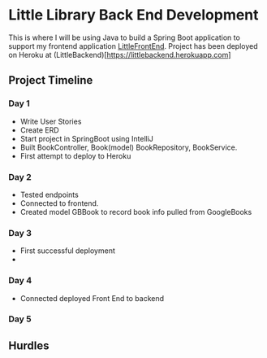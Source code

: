 # Little Library Back End Development

This is where I will be using Java to build a Spring Boot application to support my frontend
application [LittleFrontEnd](https://github.com/SethThomaspowered/littlefrontend). 
Project has been deployed on Heroku at (LittleBackend)[https://littlebackend.herokuapp.com]
## Project Timeline

### Day 1
- Write User Stories
- Create ERD
- Start project in SpringBoot using IntelliJ
- Built BookController, Book(model) BookRepository, BookService.
- First attempt to deploy to Heroku
### Day 2
- Tested endpoints
- Connected to frontend.
- Created model GBBook to record book info pulled from GoogleBooks
### Day 3
- First successful deployment
- 
### Day 4
- Connected deployed Front End to backend


### Day 5

## Hurdles

